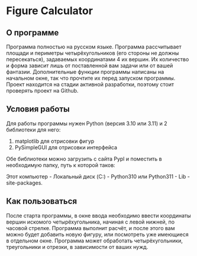 ﻿# Figure Calculator

## О программе
Программа полностью на русском языке. Программа рассчитывает площади и периметры четырёхугольников (его стороны не должны пересекаться), задаваемых координатами 4 их вершин.
Их количество и форма зависит лишь от поставленной вам задачи или от вашей фантазии.
Дополнительные функции программы написаны на начальном окне, так что прочтите их перед запуском программы.
Проект находится на стадии активной разработки, поэтому стоит проверять проект на Github.
## Условия работы
Для работы программы нужен Python (версия 3.10 или 3.11) и 2 библиотеки для него:
1) matplotlib для отрисовки фигур
2) PySimpleGUI для отрисовки интерфейса

Обе библиотеки можно загрузить с сайта Pypl и поместить в необходимую папку, путь к которой таков:

Этот компьютер - Локальный диск (C:) - Python310 или Python311 - Lib - site-packages.

## Как пользоваться
После старта программы, в окне ввода необходимо ввести координаты вершин искомого четырёхугольника, начиная с левой нижней, по часовой стрелке.
Программа выполнит расчёт, и после этого вам можно будет добавить новую фигуру, или посмотреть уже имеющиеся в отдельном окне. Программа может обработать четырёхугольники, треугольники и отрезки, в зависимости от ваших нужд.